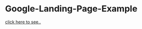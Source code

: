 # Google-Landing-Page-Example

[click here to see..](https://fatihcaliss.github.io/Google-Lnading-Page-Example/)
